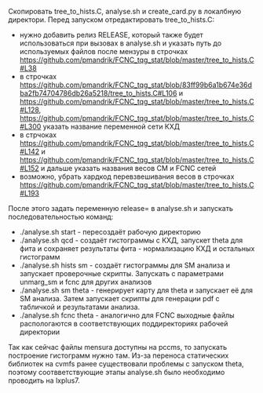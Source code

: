 
Скопировать tree_to_hists.C, analyse.sh и create_card.py в локалбную директори.
Перед запуском отредактировать tree_to_hists.C:
  * нужно добавить релиз RELEASE, который также будет использоваться при вызовах в analyse.sh и указать путь до используемых файлов после мензуры в строчках https://github.com/pmandrik/FCNC_tqg_stat/blob/master/tree_to_hists.C#L38
  * в строчках https://github.com/pmandrik/FCNC_tqg_stat/blob/83ff99b6a1b674e36dba2fb74704786db26a5218/tree_to_hists.C#L106
    и https://github.com/pmandrik/FCNC_tqg_stat/blob/master/tree_to_hists.C#L128, https://github.com/pmandrik/FCNC_tqg_stat/blob/master/tree_to_hists.C#L300 указать название переменной сети КХД
  * в стрчоках https://github.com/pmandrik/FCNC_tqg_stat/blob/master/tree_to_hists.C#L142 и https://github.com/pmandrik/FCNC_tqg_stat/blob/master/tree_to_hists.C#L152 и дальше указать названия весов СМ и FCNC сетей
  * возможно, убрать хардкод перевзвешивания весов в строчках https://github.com/pmandrik/FCNC_tqg_stat/blob/master/tree_to_hists.C#L193

После этого задать переменную release= в analyse.sh и запускать последовательностью команд:
  * ./analyse.sh start - пересоздаёт рабочую директорию
  * ./analyse.sh qcd   - создаёт гистограммы с КХД, запускет theta для фита и сохраняет результаты фита - нормализацию КХД и остальных гистограмм
  * ./analyse.sh hists sm - создаёт гистограммы для SM анализа и запускает проверочные скрипты. Запускать с параметрами unmarg_sm и fcnc для других анализов
  * ./analyse.sh sm theta - генерирует карту для theta и запускает её для SM анализа. Затем запускает скрипты для генерации pdf с табличкой и результатами анализа.
  * ./analyse.sh fcnc theta - аналогично для FCNC
выходные файлы распологаются в соответствующих поддиректориях рабочей директории

Так как сейчас файлы mensura доступны на pccms, то запускать построение гистограмм нужно там. Из-за переноса статических библиотек на cvmfs ранее существовали проблемы с запуском theta, поэтому соотвветствующие этапы analyse.sh было необходимо проводить на lxplus7.
